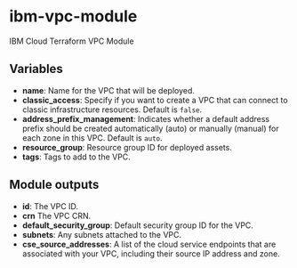 # ibm-vpc-module
IBM Cloud Terraform VPC Module

## Variables
 - **name**: Name for the VPC that will be deployed.  
 - **classic_access**: Specify if you want to create a VPC that can connect to classic infrastructure resources. Default is `false`.  
 - **address_prefix_management**: Indicates whether a default address prefix should be created automatically (auto) or manually (manual) for each zone in this VPC. Default is `auto`.  
 - **resource_group**: Resource group ID for deployed assets.  
 - **tags**: Tags to add to the VPC.  

## Module outputs
 - **id**: The VPC ID.  
 - **crn** The VPC CRN.  
 - **default_security_group**: Default security group ID for the VPC.  
 - **subnets**: Any subnets attached to the VPC.  
 - **cse_source_addresses**: A list of the cloud service endpoints that are associated with your VPC, including their source IP address and zone.
